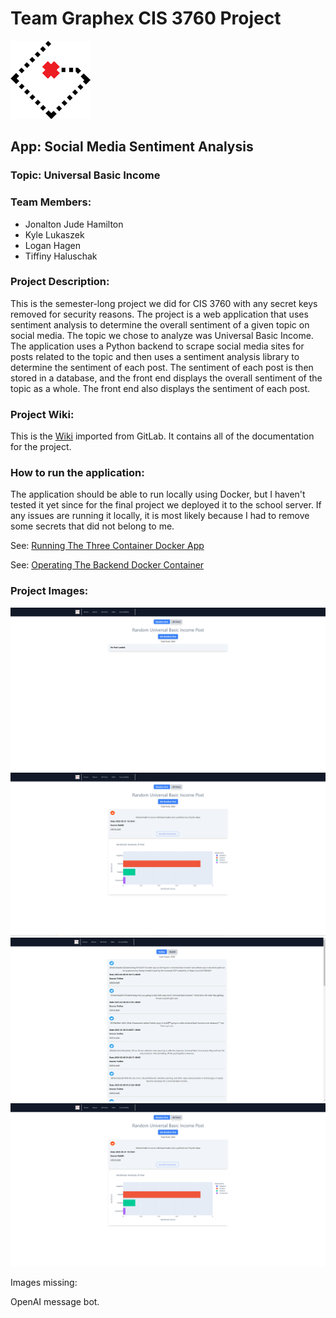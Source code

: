 # Team Graphex CIS 3760 Project

![Logo](Favicon.png)

## App: Social Media Sentiment Analysis

### Topic: Universal Basic Income

### Team Members:
- Jonalton Jude Hamilton
- Kyle Lukaszek
- Logan Hagen
- Tiffiny Haluschak

### Project Description:

This is the semester-long project we did for CIS 3760 with any secret keys removed for security reasons. The project is a web application that uses sentiment analysis to determine the overall sentiment of a given topic on social media. The topic we chose to analyze was Universal Basic Income. The application uses a Python backend to scrape social media sites for posts related to the topic and then uses a sentiment analysis library to determine the sentiment of each post. The sentiment of each post is then stored in a database, and the front end displays the overall sentiment of the topic as a whole. The front end also displays the sentiment of each post.

### Project Wiki:

This is the [Wiki](ubi.wiki/Table-of-Contents/Home.md) imported from GitLab. It contains all of the documentation for the project.

### How to run the application:

The application should be able to run locally using Docker, but I haven't tested it yet since for the final project we deployed it to the school server. If any issues are running it locally, it is most likely because I had to remove some secrets that did not belong to me.

See: [Running The Three Container Docker App](ubi.wiki/Running-The-Three-Container-Docker-App.md)

See: [Operating The Backend Docker Container](ubi.wiki/Operating-The-Backend-Docker-Container.md)


### Project Images:

![Home Page](Images/random%20post.png)
![Home Page Loaded](Images/random%20post%20loaded.png)
![All Tweets](Images/all%20tweets.png)
![All Reddit Threads](Images/all%20reddit%20threads.png)

Images missing:

OpenAI message bot.
